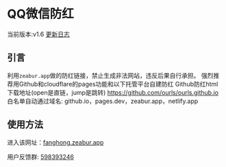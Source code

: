 # QQ微信防红

当前版本:v1.6 [更新日志](https://github.com/foxplaying/fanghong/blob/main/Update.log.md)

## 引言

利用`zeabur.app`做的防红链接，禁止生成非法网站，违反后果自行承担。
强烈推荐用Github和cloudflare的pages功能和以下托管平台自建防红 
Github防红html下载地址(open是直链，jump是跳转) 
https://github.com/ourls/ourls.github.io 
白名单自动通过域名: 
github.io，pages.dev，zeabur.app，netlify.app 

## 使用方法

进入该网址：[fanghong.zeabur.app](https://fanghong.zeabur.app)

用户反馈群: [598393246](https://qm.qq.com/q/ACKzmtExXy)
